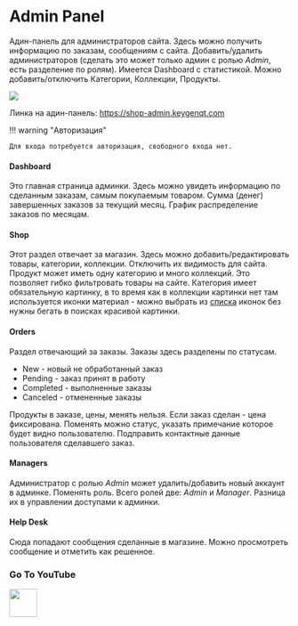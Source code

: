 Admin Panel
===

Адин-панель для администраторов сайта. 
Здесь можно получить информацию по заказам, сообщениям с сайта.
Добавить/удалить администраторов (сделать это может только админ с ролью *Admin*, есть разделение по ролям).
Имеется Dashboard c статистикой.
Можно добавить/отключить Категории, Коллекции, Продукты.

<div class="PrettyImage">
    <img src="/km-shop/animations/admin-panel.gif">
</div>

Линка на адин-панель: <a target="_blank" href="https://shop-admin.keygenqt.com">https://shop-admin.keygenqt.com</a>

!!! warning "Авторизация"

    Для входа потребуется авторизация, свободного входа нет.

#### Dashboard

Это главная страница админки. 
Здесь можно увидеть информацию по сделанным заказам, самым покупаемым товаром.
Сумма (денег) завершенных заказов за текущий месяц.
График распределение заказов по месяцам.

#### Shop

Этот раздел отвечает за магазин. 
Здесь можно добавить/редактировать товары, категории, коллекции. 
Отключить их видимость для сайта.
Продукт может иметь одну категорию и много коллекций. 
Это позволяет гибко фильтровать товары на сайте.
Категория имеет обязательную картинку, в то время как в коллекции картинки нет там используется иконки материал - можно выбрать из [списка](https://mui.com/material-ui/material-icons/) иконок без нужны бегать в поисках красивой картинки.

#### Orders

Раздел отвечающий за заказы.
Заказы здесь разделены по статусам.

* New - новый не обработанный заказ
* Pending - заказ принят в работу
* Completed - выполненные заказы
* Canceled - отмененные заказы

Продукты в заказе, цены, менять нельзя. 
Если заказ сделан - цена фиксирована. 
Поменять можно статус, указать примечание которое будет видно пользователю. 
Подправить контактные данные пользователя сделавшего заказ. 

#### Managers

Администратор с ролью *Admin* может удалить/добавить новый аккаунт в админке. 
Поменять роль.
Всего ролей две: *Admin* и *Manager*. 
Разница их в управлении доступами к админки.

#### Help Desk

Сюда попадают сообщения сделанные в магазине.
Можно просмотреть сообщение и отметить как решенное.

### Go To YouTube

<a target="_blank" href="https://youtu.be/8jI0T45MMoQ">
    <img src="/km-shop/images/btn_youtube.gif" style="height: 50px;">
</a>